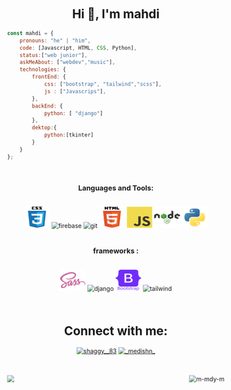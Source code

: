 <h1 align="center">Hi 👋, I'm mahdi</h1>
<!-- <img src="https://github.com/m-mdy-m/gif/blob/main/Life.js.gif?raw=true" /> -->



```javascript
const mahdi = {
    pronouns: "he" | "him",
    code: [Javascript, HTML, CSS, Python],
    status:["web junior"],
    askMeAbout: ["webdev","music"],
    technologies: {
        frontEnd: {
            css: ["bootstrap", "tailwind","scss"],
            js : ["Javascrips"],
        },
        backEnd: {
            python: [ "django"]
        },
        dektop:{
            python:[tkinter]
        }
    }
};


```
<br/>
<h3 align="center">Languages and Tools:</h3>
<br/>
<div align="center">  
<img src="https://raw.githubusercontent.com/devicons/devicon/master/icons/css3/css3-original-wordmark.svg" alt="css3" width="60" height="50"/>
<img src="https://www.vectorlogo.zone/logos/firebase/firebase-icon.svg" alt="firebase" width="60"height="50" /> 
<img src="https://www.vectorlogo.zone/logos/git-scm/git-scm-icon.svg" alt="git" width="60"height="50" /> 
<img src="https://raw.githubusercontent.com/devicons/devicon/master/icons/html5/html5-original-wordmark.svg" alt="html5" width="60"height="50"/>
<img src="https://raw.githubusercontent.com/devicons/devicon/master/icons/javascript/javascript-original.svg" alt="javascript" width="60" height="50"/> 
<img src="https://raw.githubusercontent.com/devicons/devicon/master/icons/nodejs/nodejs-original-wordmark.svg" alt="nodejs" width="60"height="50"/> 
<img src="https://raw.githubusercontent.com/devicons/devicon/master/icons/python/python-original.svg" alt="python" width="60" height="50"/> </div>

<div align="center">
<br/>
<h3 align="center">frameworks :</h3>
<br/>
<img src="https://raw.githubusercontent.com/devicons/devicon/master/icons/sass/sass-original.svg" alt="sass" width="60" height="50"/> 
<img src="https://cdn.worldvectorlogo.com/logos/django.svg" alt="django" width="60" height="50"/>
<img src="https://raw.githubusercontent.com/devicons/devicon/master/icons/bootstrap/bootstrap-plain-wordmark.svg" alt="bootstrap" width="60" height="50"/>
<img src="https://www.vectorlogo.zone/logos/tailwindcss/tailwindcss-icon.svg" alt="tailwind" width="60" height="50"/> 
</div>
<br/>
<br/>
<h1 align="center">Connect with me:</h1>
<p align="center">
<a href="https://twitter.com/shaggy__83" target="blank"><img align="center" src="https://raw.githubusercontent.com/rahuldkjain/github-profile-readme-generator/master/src/images/icons/Social/twitter.svg" alt="shaggy__83" height="50" width="100" /></a>
<a href="https://instagram.com/_medishn_" target="blank"><img align="center" src="https://raw.githubusercontent.com/rahuldkjain/github-profile-readme-generator/master/src/images/icons/Social/instagram.svg" alt="_medishn_" height="50" width="100" /></a>
</p>
<br/>

<br/>
<a align="center"  target="_blank" rel="noreferrer">
<img align="left"  src="https://github-readme-stats.vercel.app/api?username=m-mdy-m&show_icons=true&theme=synthwave"  />

<img align="right"  src="https://github-readme-stats.vercel.app/api/top-langs/?username=m-mdy-m&layout=compact&theme=synthwave" height="170px" alt="m-mdy-m" />

</a>
<br/>
